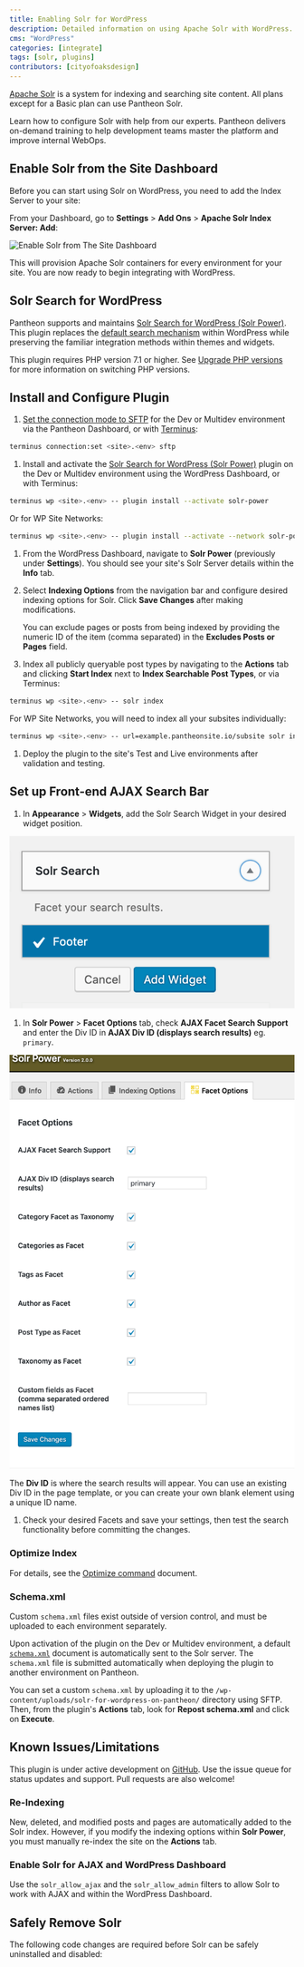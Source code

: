 ```yaml
---
title: Enabling Solr for WordPress
description: Detailed information on using Apache Solr with WordPress.
cms: "WordPress"
categories: [integrate]
tags: [solr, plugins]
contributors: [cityofoaksdesign]
---
```


[Apache Solr](/solr) is a system for indexing and searching site content. All plans except for a Basic plan can use Pantheon Solr. <Partial file="solr-version.md" />

<Enablement title="Get WebOps Training" link="https://pantheon.io/learn-pantheon?docs">

Learn how to configure Solr with help from our experts. Pantheon delivers on-demand training to help development teams master the platform and improve internal WebOps.

</Enablement>

## Enable Solr from the Site Dashboard

Before you can start using Solr on WordPress, you need to add the Index Server to your site:

From your Dashboard, go to **Settings** > **Add Ons** > **Apache Solr Index Server: Add**:

![Enable Solr from The Site Dashboard](../images/dashboard/settings-addons-solr.png)

This will provision Apache Solr containers for every environment for your site. You are now ready to begin integrating with WordPress.

## Solr Search for WordPress

Pantheon supports and maintains [Solr Search for WordPress (Solr Power)](https://wordpress.org/plugins/solr-power/).  This plugin replaces the [default search mechanism](https://codex.wordpress.org/Class_Reference/WP_Query#Search_Parameter) within WordPress while preserving the familiar integration methods within themes and widgets.

This plugin requires PHP version 7.1 or higher. See [Upgrade PHP versions](/guides/php/php-versions) for more information on switching PHP versions.

## Install and Configure Plugin

1. [Set the connection mode to SFTP](/sftp) for the Dev or Multidev environment via the Pantheon Dashboard, or with [Terminus](/terminus):

 ```bash
 terminus connection:set <site>.<env> sftp
 ```

1. Install and activate the [Solr Search for WordPress (Solr Power)](https://wordpress.org/plugins/solr-power/) plugin on the Dev or Multidev environment using the WordPress Dashboard, or with Terminus:

 ```bash
 terminus wp <site>.<env> -- plugin install --activate solr-power
 ```

 Or for WP Site Networks:

 ```bash
 terminus wp <site>.<env> -- plugin install --activate --network solr-power
 ```

1. From the WordPress Dashboard, navigate to **Solr Power** (previously under **Settings**). You should see your site's Solr Server details within the **Info** tab.

1. Select **Indexing Options** from the navigation bar and configure desired indexing options for Solr. Click **Save Changes** after making modifications.

   <Alert title="Note" type="info">

   You can exclude pages or posts from being indexed by providing the numeric ID of the item (comma separated) in the **Excludes Posts or Pages** field.

   </Alert>

1. Index all publicly queryable post types by navigating to the **Actions** tab and clicking **Start Index** next to **Index Searchable Post Types**, or via Terminus:

 ```bash
 terminus wp <site>.<env> -- solr index
 ```

 For WP Site Networks, you will need to index all your subsites individually:

 ```bash
 terminus wp <site>.<env> -- url=example.pantheonsite.io/subsite solr index
 ```

1. Deploy the plugin to the site's Test and Live environments after validation and testing.

## Set up Front-end AJAX Search Bar

1. In **Appearance** > **Widgets**, add the Solr Search Widget in your desired widget position.

  ![Solr Widget](../images/add-solr-widget.png)

1. In **Solr Power** > **Facet Options** tab, check **AJAX Facet Search Support** and enter the Div ID in **AJAX Div ID (displays search results)** eg. `primary`.

  ![Solr Settings](../images/solr-widget-settings.png)

   The **Div ID** is where the search results will appear. You can use an existing Div ID in the page template, or you can create your own blank element using a unique ID name.

1. Check your desired Facets and save your settings, then test the search functionality before committing the changes.

### Optimize Index

For details, see the [Optimize command](https://solarium.readthedocs.io/en/stable/queries/update-query/building-an-update-query/optimize-command/) document.

### Schema.xml

<Alert title="Note" type="info">

Custom `schema.xml` files exist outside of version control, and must be uploaded to each environment separately.

</Alert>

Upon activation of the plugin on the Dev or Multidev environment, a default [`schema.xml`](https://github.com/pantheon-systems/solr-power/blob/master/schema.xml) document is automatically sent to the Solr server. The `schema.xml` file is submitted automatically when deploying the plugin to another environment on Pantheon.

You can set a custom `schema.xml` by uploading it to the `/wp-content/uploads/solr-for-wordpress-on-pantheon/` directory using SFTP. Then, from the plugin's **Actions** tab, look for **Repost schema.xml** and click on **Execute**.

## Known Issues/Limitations

This plugin is under active development on [GitHub](https://github.com/pantheon-systems/solr-power). Use the issue queue for status updates and support. Pull requests are also welcome!

### Re-Indexing

New, deleted, and modified posts and pages are automatically added to the Solr index. However, if you modify the indexing options within **Solr Power**, you must manually re-index the site on the **Actions** tab.

### Enable Solr for AJAX and WordPress Dashboard

Use the `solr_allow_ajax` and the `solr_allow_admin` filters to allow Solr to work with AJAX and within the WordPress Dashboard.

## Safely Remove Solr

The following code changes are required before Solr can be safely uninstalled and disabled:

<Partial file="remove-addons/wp-solr.md" />
